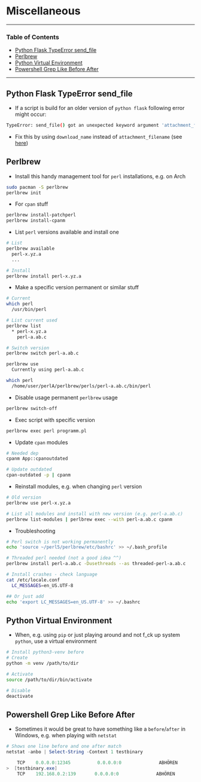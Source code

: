 # Miscellaneous

---

### Table of Contents
- [Python Flask TypeError send_file](#python-flask-typeerror-send-file)
- [Perlbrew](#perlbrew)
- [Python Virtual Environment](#python-virtual-environment)
- [Powershell Grep Like Before After](#ps-grep-like-before-after)

---

## Python Flask TypeError send_file
- If a script is build for an older version of `python flask` following error might occur:

```bash
TypeError: send_file() got an unexpected keyword argument 'attachment_filename'
```

- Fix this by using `download_name` instead of `attachment_filename` (see [here](https://github.com/pallets/flask/issues/4753))

## Perlbrew
- Install this handy management tool for `perl` installations, e.g. on Arch

```bash
sudo pacman -S perlbrew
perlbrew init
```

- For `cpan` stuff

```bash
perlbrew install-patchperl
perlbrew install-cpanm
```

- List `perl` versions available and install one

```bash
# List
perlbrew available
  perl-x.yz.a
  ...

# Install
perlbrew install perl-x.yz.a
```

- Make a specific version permanent or similar stuff

```bash
# Current
which perl
  /usr/bin/perl

# List current used
perlbrew list
  * perl-x.yz.a
    perl-a.ab.c

# Switch version
perlbrew switch perl-a.ab.c

perlbrew use
  Currently using perl-a.ab.c

which perl
  /home/user/perlA/perlbrew/perls/perl-a.ab.c/bin/perl 
```

- Disable usage permanent `perlbrew` usage

```bash
perlbrew switch-off
```

- Exec script with specific version

```bash
perlbrew exec perl programm.pl
```

- Update `cpan` modules

```bash
# Needed dep
cpanm App::cpanoutdated

# Update outdated
cpan-outdated -p | cpanm
```

- Reinstall modules, e.g. when changing `perl` version

```bash
# Old version
perlbrew use perl-x.yz.a

# List all modules and install with new version (e.g. perl-a.ab.c)
perlbrew list-modules | perlbrew exec --with perl-a.ab.c cpanm
```

- Troubleshooting

```bash
# Perl switch is not working permanently
echo 'source ~/perl5/perlbrew/etc/bashrc' >> ~/.bash_profile

# Threaded perl needed (not a good idea ^^)
perlbrew install perl-a.ab.c -Dusethreads --as threaded-perl-a.ab.c

# Install crashes - check language
cat /etc/locale.conf
  LC_MESSAGES=en_US.UTF-8

## Or just add
echo 'export LC_MESSAGES=en_US.UTF-8' >> ~/.bashrc
```

## Python Virtual Environment
- When, e.g. using `pip` or just playing around and not f_ck up system `python`, use a virtual environment

```bash
# Install python3-venv before
# Create
python -m venv /path/to/dir

# Activate
source /path/to/dir/bin/activate

# Disable
deactivate
```

## Powershell Grep Like Before After
- Sometimes it would be great to have something like a `before`/`after` in Windows, e.g. when playing with `netstat`

```powershell
# Shows one line before and one after match
netstat -anbo | Select-String -Context 1 testbinary

    TCP    0.0.0.0:12345          0.0.0.0:0              ABHÖREN         7508
>  [testbinary.exe]
    TCP    192.168.0.2:139       0.0.0.0:0              ABHÖREN         4
```
